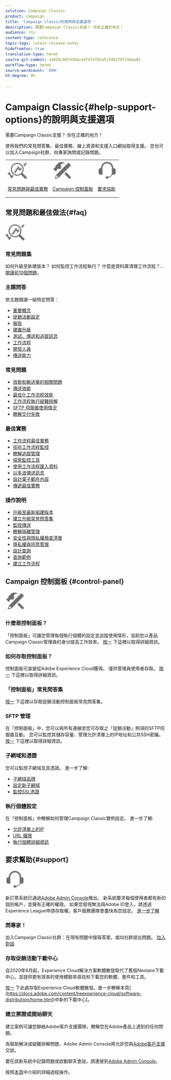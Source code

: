 ```yaml
---
solution: Campaign Classic
product: campaign
title: 'Campaign Classic的說明與支援選項 '
description: 需要Campaign Classic支援？ 你在正確的地方！
audience: rns
content-type: reference
topic-tags: latest-release-notes
hidefromtoc: true
translation-type: tm+mt
source-git-commit: 3a65bc08fd3b6cedfd7ef05a51fd8378f19daa85
workflow-type: tm+mt
source-wordcount: '699'
ht-degree: 9%

---
```



# Campaign Classic{#help-support-options}的說明與支援選項

需要Campaign Classic支援？ 你在正確的地方！

使用我們的常見問答集、最佳實務、線上資源和支援入口網站取得支援。 您也可以加入Campaign社群、向專家詢問或記錄問題。

<table>
    <tr>
        <td><img src="platform/using/assets/do-not-localize/icon-faq.svg" width="60px"><p><a href="#faq">常見問題與最佳實務</a></p></td>
        <td><img src="platform/using/assets/do-not-localize/icon-control-panel.svg" width="60px"><p><a href="#control-panel">Campaign 控制面板</a></p></td>
        <td><img src="platform/using/assets/do-not-localize/icon-support.svg" width="60px"><p><a href="#support">要求協助</a></p></td>
    </tr>
</table>

## 常見問題和最佳做法{#faq}

<img src="platform/using/assets/do-not-localize/icon-faq.svg" width="60px">

### 常見問題集

如何升級至新建版本？ 如何監控工作流程執行？ 什麼是資料庫清理工作流程？...[閱讀前10個問題](platform/using/common-questions.md)。

### 主題問答

依主題閱讀一組特定問答：

* [重要概念](platform/using/faq-key-concepts.md)
* [促銷活動設定](platform/using/faq-campaign-config.md)
* [報告](platform/using/faq-reporting.md)
* [建置升級](platform/using/faq-build-upgrade.md)
* [測試、傳送和追蹤訊息](platform/using/faq-messages.md)
* [工作流程](platform/using/faq-workflows.md)
* [開發人員](platform/using/faq-developers.md)
* [傳送能力](delivery/using/monitoring-deliverability.md)

### 常見問題

* [效能和輸送量的相關問題](production/using/performance-and-throughput-issues.md)
* [傳送效能](delivery/using/delivery-performances.md)
* [最佳化工作流程效能](workflow/using/workflow-best-practices.md)
* [工作流程執行疑難排解](workflow/using/monitoring-workflow-execution.md)
* [SFTP 伺服器使用情況](platform/using/sftp-server-usage.md)
* [瞭解交付失敗](delivery/using/understanding-delivery-failures.md)

### 最佳實務

* [工作流程最佳實務](workflow/using/workflow-best-practices.md)
* [技術工作流程監控](workflow/using/monitoring-technical-workflows.md)
* [瞭解追蹤管理](delivery/using/about-message-tracking.md)
* [探索監控工具](production/using/monitoring-guidelines.md)
* [使用工作流程匯入資料](platform/using/import-export-workflows.md)
* [以多波傳送訊息  ](delivery/using/steps-sending-the-delivery.md)
* [設計電子郵件內容](delivery/using/defining-the-email-content.md)
* [傳遞最佳實務](delivery/using/delivery-best-practices.md)

### 操作說明

* [升級至最新組建版本](production/using/build-upgrade.md)
* [建立升級常見問答集](platform/using/faq-build-upgrade.md)
* [監控傳送](delivery/using/about-delivery-monitoring.md)
* [瞭解隔離管理](delivery/using/understanding-quarantine-management.md)
* [安全性與隱私權檢查清單](installation/using/get-started-security-privacy.md)
* [隱私權與同意管理](platform/using/privacy-management.md)
* [設計查詢](platform/using/steps-to-create-a-query.md)
* [查詢範例](workflow/using/querying-recipient-table.md)
* [建立工作流程](workflow/using/building-a-workflow.md)

## Campaign 控制面板 {#control-panel}

<img src="platform/using/assets/do-not-localize/icon-control-panel.svg" width="60px">

### 什麼是控制面板？

「控制面板」可讓您管理每個執行個體的設定並追蹤使用情形，協助您以產品Campaign Classic管理員的身分提高工作效率。
[按一](https://docs.adobe.com/content/hecontrol-panel/using/discover-control-panel/key-features.html) 下這裡以取得詳細資訊。

### 如何存取控制面板？

控制面板可直接從Adobe Experience Cloud獲得。 僅供管理員使用者存取。 [按一](https://docs.adobe.com/content/hecontrol-panel/using/discover-control-panel/accessing-control-panel.html) 下這裡以取得詳細資訊。

### 「控制面板」常見問答集

[按一](https://docs.adobe.com/content/hecontrol-panel/using/faq.html) 下這裡以存取促銷活動控制面板常見問答集。

### SFTP 管理

在「控制面板」中，您可以與所有連線至您可存取之「促銷活動」例項的SFTP伺服器互動。 您可以監控其儲存容量、管理允許清單上的IP地址和公共SSH密鑰。 [按一](https://docs.adobe.com/content/hecontrol-panel/using/sftp-management/about-sftp-management.html) 下這裡以取得詳細資訊。

### 子網域和憑證

您可以監控子網域及其憑證。 進一步了解:
* [子網域品牌](https://docs.adobe.com/content/hecontrol-panel/using/subdomains-and-certificates/subdomains-branding.html)
* [設定新子網域](https://docs.adobe.com/content/hecontrol-panel/using/subdomains-and-certificates/setting-up-new-subdomain.html)
* [監控SSL憑證](https://docs.adobe.com/content/hecontrol-panel/using/subdomains-and-certificates/renewing-subdomain-certificate.html)

### 執行個體設定

在「控制面板」中瞭解如何管理Campaign Classic實例設定。 進一步了解:
* [允許清單上的IP](https://docs.adobe.com/content/hecontrol-panel/using/instances-settings/ip-whitelisting-instance-access.html)
* [URL 權限](https://docs.adobe.com/content/hecontrol-panel/using/instances-settings/url-permissions.html)
* [執行個體詳細資訊](https://docs.adobe.com/content/hecontrol-panel/using/instances-settings/instance-details.html)

## 要求幫助{#support}

<img src="platform/using/assets/do-not-localize/icon-support.svg" width="60px">

新訂票系統已通過[Adobe Admin Console](https://adminconsole.adobe.com/overview)推出。 新系統要求每個使用者都有新的個別帳戶，並擁有正確的權限。 如果您發現無法與Adobe ID登入，請透過Experience League申請存取權，客戶服務團隊會盡快為您設定。 [進一步了解](https://helpx.adobe.com/tw/enterprise/using/support-for-experience-cloud.html)

### 問專家！

加入Campaign Classic社群：在現有問題中搜尋答案，或向社群提出問題。 [加入對話](https://experienceleaguecommunities.adobe.cadobe-campaign-classic/ct-p/adobe-campaign-classic-community)

### 存取促銷活動下載中心

自2020年6月起，Experience Cloud解決方案軟體散發取代了舊版Neolane下載中心，並提供更有效率的使用體驗來尋找和下載您的軟體、套件和工具。

[按一](https://experience.adobe.com/#/downloads/content/software-distributicampaign.html) 下此處存取Experience Cloud軟體散發。進一步瞭解本頁](https://docs.adobe.com/content/heexperience-cloud/software-distribution/home.html)中新的下載中心[。

### 建立票證或開始聊天

建立案例可讓您聯絡Adobe客戶支援團隊，瞭解您在Adobe產品上遇到的任何問題。

為幫助解決或疑難排解問題，Adobe Admin Console將允許您與[Adobe客戶支援](https://adminconsole.adobe.com/overview)交談。

要在該新系統中記錄問題或啟動聊天會話，請連接到[Adobe Admin Console](https://adminconsole.adobe.com/overview)。

按照[本頁](https://helpx.adobe.com/enterprise/using/support-for-experience-cloud.html)中介紹的詳細過程操作。
